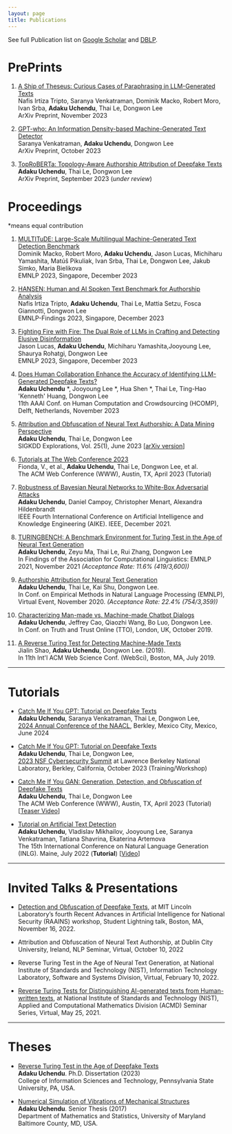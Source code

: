 ```yaml
---
layout: page
title: Publications 
---
```

See full Publication list on [Google Scholar](https://scholar.google.ae/citations?user=A4be1l4AAAAJ&hl=en) and [DBLP](https://dblp.uni-trier.de/pid/244/0488.html).

# PrePrints #
1. [A Ship of Theseus: Curious Cases of Paraphrasing in LLM-Generated Texts](https://arxiv.org/pdf/2311.08374.pdf) <br>
Nafis Irtiza Tripto, Saranya Venkatraman, Dominik Macko, Robert Moro, Ivan Srba, **Adaku Uchendu**, Thai Le, Dongwon Lee <br>
ArXiv Preprint, November 2023

2. [GPT-who: An Information Density-based Machine-Generated Text Detector](https://arxiv.org/pdf/2310.06202.pdf) <br>
 Saranya Venkatraman, **Adaku Uchendu**, Dongwon Lee <br>
 ArXiv Preprint, October 2023
  
3. [TopRoBERTa: Topology-Aware Authorship Attribution of Deepfake Texts](https://arxiv.org/pdf/2309.12934.pdf) <br>
**Adaku Uchendu**, Thai Le, Dongwon Lee <br>
ArXiv Preprint, September 2023 (*under review*)

# Proceedings  #
*means equal contribution

1. [MULTITuDE: Large-Scale Multilingual Machine-Generated Text Detection Benchmark](https://pike.psu.edu/publications/emnlp23-multitude.pdf) <br>
Dominik Macko, Robert Moro, **Adaku Uchendu**, Jason Lucas, Michiharu Yamashita, Matúš Pikuliak, Ivan Srba, Thai Le, Dongwon Lee, Jakub Simko, Maria Bielikova <br>
EMNLP 2023, Singapore, December 2023

2. [HANSEN: Human and AI Spoken Text Benchmark for Authorship Analysis](https://pike.psu.edu/publications/emnlp23-hansen.pdf) <br>
Nafis Irtiza Tripto, **Adaku Uchendu**, Thai Le, Mattia Setzu, Fosca Giannotti, Dongwon Lee <br>
EMNLP-Findings 2023, Singapore, December 2023

3. [Fighting Fire with Fire: The Dual Role of LLMs in Crafting and Detecting Elusive Disinformation](https://pike.psu.edu/publications/emnlp23-f3.pdf) <br>
Jason Lucas, **Adaku Uchendu**, Michiharu Yamashita,Jooyoung Lee, Shaurya Rohatgi, Dongwon Lee <br>
EMNLP 2023, Singapore, December 2023

4. [Does Human Collaboration Enhance the Accuracy of Identifying LLM-Generated Deepfake Texts?](https://arxiv.org/abs/2304.01002) <br>
**Adaku Uchendu** *, Jooyoung Lee *, Hua Shen *, Thai Le, Ting-Hao 'Kenneth' Huang, Dongwon Lee <br>
11th AAAI Conf. on Human Computation and Crowdsourcing (HCOMP), Delft, Netherlands, November 2023

5. [Attribution and Obfuscation of Neural Text Authorship: A Data Mining Perspective](https://dl.acm.org/doi/pdf/10.1145/3606274.3606276?casa_token=mH78K7icCqgAAAAA:HQcHMZcQn11pVU9XTKK0O5RcArqpuRTMXdK_89oTUSPrr5irabhnDeUFoOVZAJabVBh4bjC7nYPF9g) <br>
**Adaku Uchendu**, Thai Le, Dongwon Lee <br>
SIGKDD Explorations, Vol. 25(1), June 2023 [[arXiv version](https://arxiv.org/pdf/2210.10488.pdf)]

6. [Tutorials at The Web Conference 2023](https://dl.acm.org/doi/abs/10.1145/3543873.3587713) <br>
Fionda, V., et al., **Adaku Uchendu**, Thai Le, Dongwon Lee, et al. <br>
The ACM Web Conference (WWW), Austin, TX, April 2023 (Tutorial)

7. [Robustness of Bayesian Neural Networks to White-Box Adversarial Attacks](https://arxiv.org/abs/2111.08591) <br>
**Adaku Uchendu**,  Daniel  Campoy,  Christopher  Menart, Alexandra  Hildenbrandt <br>
IEEE Fourth International Conference on Artificial Intelligence and Knowledge Engineering (AIKE). IEEE, December 2021.
<!-- * <em>(Full Paper Acceptance Rate: 30.95% (13/42))</em> -->

8. [TURINGBENCH: A Benchmark Environment for Turing Test in the Age of Neural Text Generation](https://arxiv.org/abs/2109.13296) <br>
**Adaku Uchendu**, Zeyu Ma, Thai Le, Rui Zhang, Dongwon Lee <br>
In Findings of the Association for Computational Linguistics: EMNLP 2021, November 2021 <em>(Acceptance Rate: 11.6% (419/3,600))</em>

9. [Authorship Attribution for Neural Text Generation](https://www.aclweb.org/anthology/2020.emnlp-main.673.pdf) <br>
**Adaku Uchendu**, Thai Le, Kai Shu, Dongwon Lee. <br>
In Conf. on Empirical Methods in Natural Language Processing (EMNLP), Virtual Event, November 2020. <em>(Acceptance Rate: 22.4% (754/3,359))</em>

10. [Characterizing Man-made vs. Machine-made Chatbot Dialogs](https://truthandtrustonline.com/wp-content/uploads/2019/09/paper_27.pdf) <br>
**Adaku Uchendu**, Jeffrey Cao, Qiaozhi Wang, Bo Luo, Dongwon Lee. <br> 
In Conf. on Truth and Trust Online (TTO), London, UK, October 2019.

11. [A Reverse Turing Test for Detecting Machine-Made Texts](https://pike.psu.edu/publications/websci19-rtt.pdf) <br> 
Jialin Shao, **Adaku Uchendu**, Dongwon Lee. (2019). <br> 
In 11th Int'l ACM Web Science Conf. (WebSci), Boston, MA, July 2019.



---
# Tutorials #

* [Catch Me If You GPT: Tutorial on Deepfake Texts](https://adauchendu.github.io/Tutorials/) <br>
  **Adaku Uchendu**, Saranya Venkatraman, Thai Le, Dongwon Lee, <br>
  [2024 Annual Conference of the NAACL](https://2024.naacl.org/), Berkley, Mexico City, Mexico, June 2024
  
* [Catch Me If You GPT: Tutorial on Deepfake Texts](https://adauchendu.github.io/Deepfake_Text_Tutorial.pdf) <br>
  **Adaku Uchendu**, Thai Le, Dongwon Lee, <br>
  [2023 NSF Cybersecurity Summit](https://www.trustedci.org/2023-cybersecurity-summit) at Lawrence Berkeley National Laboratory, Berkley, California, October 2023 (Training/Workshop)

* [Catch Me If You GAN: Generation, Detection, and Obfuscation of Deepfake Texts](https://adauchendu.github.io/Deepfake_Text_Tutorial.pdf) <br>
**Adaku Uchendu**, Thai Le, Dongwon Lee <br>
The ACM Web Conference (WWW), Austin, TX, April 2023 (Tutorial) [[Teaser Video](https://tinyurl.com/DeepfakeTeaser)]

* [Tutorial on Artificial Text Detection](https://artificial-text-detection.github.io/) <br>
**Adaku Uchendu**, Vladislav Mikhailov, Jooyoung Lee, Saranya Venkatraman, Tatiana Shavrina, Ekaterina Artemova <br>
The 15th International Conference on Natural Language Generation (INLG). Maine, July 2022 (**Tutorial**) [[Video](https://vimeo.com/731722827)]



---
# Invited Talks & Presentations #
  
*  [Detection and Obfuscation of Deepfake Texts](https://docs.google.com/presentation/d/1PxyxpOmEuucXb7V5_8FmR5AkQNOuE83U/edit?usp=sharing&ouid=102754510984142247028&rtpof=true&sd=true), at MIT Lincoln Laboratory’s fourth Recent Advances in Artificial Intelligence for National Security (RAAINS) workshop, Student Lightning talk, Boston, MA, November 16, 2022.

*  Attribution and Obfuscation of Neural Text Authorship, at Dublin City University, Ireland, NLP Seminar, Virtual, October 10, 2022

* Reverse Turing Test in the Age of Neural Text Generation, at National Institute of Standards and Technology (NIST), Information Technology Laboratory, Software and Systems Division, Virtual, February 10, 2022.

* [Reverse Turing Tests for Distinguishing AI-generated texts from Human-written texts](https://www.nist.gov/itl/math/acmd-seminar-reverse-turing-tests-distinguishing-ai-generated-texts-human-written-texts), at National Institute of Standards and Technology (NIST), Applied and
Computational Mathematics Division (ACMD) Seminar Series, Virtual, May 25, 2021.




---
# Theses #

* [Reverse Turing Test in the Age of Deepfake Texts](https://pike.psu.edu/publications/thesis-adaku.pdf) <br>
  **Adaku Uchendu**. Ph.D. Dissertation (2023) <br>
  College of Information Sciences and Technology, Pennsylvania State University, PA, USA. 

* [Numerical Simulation of Vibrations of Mechanical Structures](uchendu_thesis.pdf)  <br>
**Adaku Uchendu**. Senior Thesis (2017)  <br>
Department of Mathematics and Statistics, University of Maryland Baltimore County, MD, USA.





<!-- ---
# Conference/Workshop Attended #

* *Graduate*:

  * Penn State Global Careers Institute, 2020
  * 2020 CRA-WP Grad Cohort for Underrepresented Minorities and Persons with Disabilities (URMD)
  * 2020 ACM Richard Tapia Celebration of Diversity in Computing Conference
  * 2021 CRA-WP Grad Cohort Workshop for Women
  * 2021 Women in Cybersecurity (WiCyS) Conference 
  * 2021 ACM Richard Tapia Celebration of Diversity in Computing Conference


**Conferences/Workshops:**
* *Undergraduate*:

  * 24th Annual McNair Scholars Research Conference at University of Washington, Seattle, 2016
  * 24th Annual McNair Scholars Research Conference at University of Maryland Baltimore County (UMBC), 2016
  * 18th Annual McNair Scholars Research Conference at University of Maryland, College Park, 2017
  * 25th Annual McNair Scholars Research Conference at University of Maryland Baltimore County (UMBC), 2017
  * 19th Annual McNair Scholars Research Conference at University of Maryland, College Park, 2018
  * Undergraduate Research And Creative Achievement Day (URCAD) at UMBC, 2018
 -->
